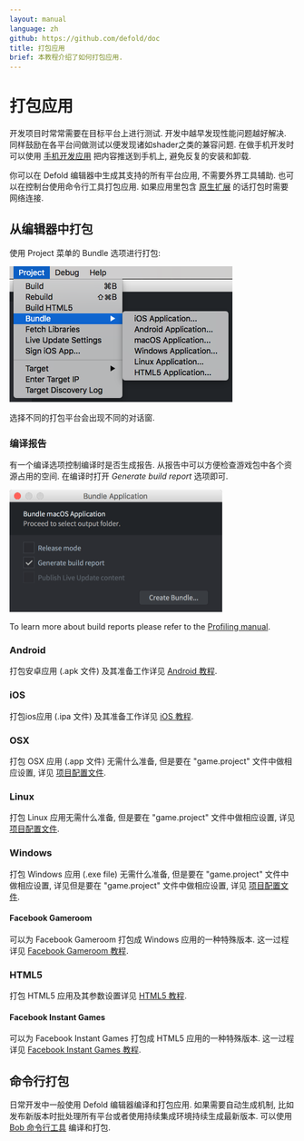 ```yaml
---
layout: manual
language: zh
github: https://github.com/defold/doc
title: 打包应用
brief: 本教程介绍了如何打包应用.
---
```


# 打包应用

开发项目时常常需要在目标平台上进行测试. 开发中越早发现性能问题越好解决. 同样鼓励在各平台间做测试以便发现诸如shader之类的兼容问题. 在做手机开发时可以使用 [手机开发应用](/zh/manuals/dev-app/) 把内容推送到手机上, 避免反复的安装和卸载.

你可以在 Defold 编辑器中生成其支持的所有平台应用, 不需要外界工具辅助. 也可以在控制台使用命令行工具打包应用. 如果应用里包含 [原生扩展](/zh/manuals/extensions) 的话打包时需要网络连接.

## 从编辑器中打包

使用 Project 菜单的 Bundle 选项进行打包:

![](/manuals/images/bundling/bundle_menu.png)

选择不同的打包平台会出现不同的对话窗.

### 编译报告

有一个编译选项控制编译时是否生成报告. 从报告中可以方便检查游戏包中各个资源占用的空间. 在编译时打开 *Generate build report* 选项即可.

![build report](/manuals/images/profiling/build_report.png)

To learn more about build reports please refer to the [Profiling manual](/zh/manuals/profiling/#编译报告).

### Android

打包安卓应用 (.apk 文件) 及其准备工作详见 [Android 教程](/zh/manuals/android/#打包Android应用).

### iOS

打包ios应用 (.ipa 文件) 及其准备工作详见 [iOS 教程](/zh/manuals/ios/#打包ios应用).

### OSX

打包 OSX 应用 (.app 文件) 无需什么准备, 但是要在 "game.project" 文件中做相应设置, 详见 [项目配置文件](/zh/manuals/project-settings/#macos--os-x).

### Linux

打包 Linux 应用无需什么准备, 但是要在 "game.project" 文件中做相应设置, 详见 [项目配置文件](/zh/manuals/project-settings/).

### Windows

打包 Windows 应用 (.exe file) 无需什么准备, 但是要在 "game.project" 文件中做相应设置, 详见但是要在 "game.project" 文件中做相应设置, 详见 [项目配置文件](/zh/manuals/project-settings/#windows).

#### Facebook Gameroom

可以为 Facebook Gameroom 打包成 Windows 应用的一种特殊版本. 这一过程详见 [Facebook Gameroom 教程](/zh/manuals/gameroom/).

### HTML5

打包 HTML5 应用及其参数设置详见 [HTML5 教程](/zh/manuals/html5/#打包html5应用).

#### Facebook Instant Games

可以为 Facebook Instant Games 打包成 HTML5 应用的一种特殊版本. 这一过程详见 [Facebook Instant Games 教程](/zh/manuals/instant-games/).

## 命令行打包

日常开发中一般使用 Defold 编辑器编译和打包应用. 如果需要自动生成机制, 比如发布新版本时批处理所有平台或者使用持续集成环境持续生成最新版本. 可以使用 [Bob 命令行工具](/zh/manuals/bob/) 编译和打包.
